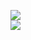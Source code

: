 [![](https://img.shields.io/badge/Made%20With-Github%20Spray-lightgrey.svg?style=for-the-badge&logo=github)](https://github.com/Annihil/github-spray#30660)  
[![](https://i.imgur.com/2DrTn0Z.gif)](https://github.com/Annihil/github-spray)